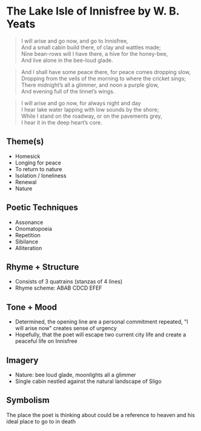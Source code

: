 # The Lake Isle of Innisfree by W. B. Yeats

> I will arise and go now, and go to Innisfree,  
> And a small cabin build there, of clay and wattles made;  
> Nine bean-rows will I have there, a hive for the honey-bee,  
> And live alone in the bee-loud glade.  

> And I shall have some peace there, for peace comes dropping slow,  
> Dropping from the veils of the morning to where the cricket sings;  
> There midnight’s all a glimmer, and noon a purple glow,  
> And evening full of the linnet’s wings.  

> I will arise and go now, for always night and day  
> I hear lake water lapping with low sounds by the shore;  
> While I stand on the roadway, or on the pavements grey,  
> I hear it in the deep heart’s core.   

## Theme(s)
- Homesick
- Longing for peace
- To return to nature
- Isolation / loneliness
- Renewal
- Nature

## Poetic Techniques
- Assonance
- Onomatopoeia
- Repetition
- Sibilance
- Alliteration

## Rhyme + Structure
- Consists of 3 quatrains (stanzas of 4 lines)
- Rhyme scheme: ABAB CDCD EFEF

## Tone + Mood
- Determined, the opening line are a personal commitment repeated, "I will arise now" creates sense of urgency
- Hopefully, that the poet will escape two current city life and create a peaceful life on Innisfree

## Imagery
- Nature: bee loud glade, moonlights all a glimmer
- Single cabin nestled against the natural landscape of Sligo

## Symbolism
The place the poet is thinking about could be a reference to heaven and his ideal place to go to in death
